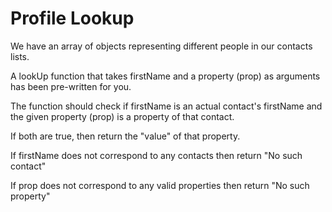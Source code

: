 # Profile Lookup
We have an array of objects representing different people in our contacts lists.

A lookUp function that takes firstName and a property (prop) as arguments has been pre-written for you.

The function should check if firstName is an actual contact's firstName and the given property (prop) is a property of that contact.

If both are true, then return the "value" of that property.

If firstName does not correspond to any contacts then return "No such contact"

If prop does not correspond to any valid properties then return "No such property"
